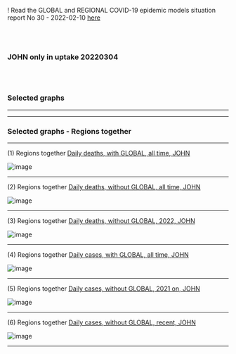 ! Read the GLOBAL and REGIONAL COVID-19 epidemic models situation report No 30 - 2022-02-10 [here](https://github.com/pourmalek/CovidVisualizedGlobal/blob/main/situation%20reports/28%20Global%20and%20regional%20COVID-19%20epidemic%20models%20situation%20report%20No%2028%20–%202022-02-04.pdf)

<br/><br/>


### JOHN only in uptake 20220304

<br/><br/>


### Selected graphs


****
****


### Selected graphs - Regions together


****

(1) Regions together [Daily deaths, with GLOBAL, all time, JOHN](https://github.com/pourmalek/CovidVisualizedGlobal/blob/main/20220304%20JOHN/output/merge/graph%201a1%20JOHN%20COVID-19%20daily%20deaths%2C%20regions%20together%2C%20JOHN.pdf)

![image](https://user-images.githubusercontent.com/30849720/156906825-aab9dfed-56b1-418c-a802-f0f078dbd3e9.png)

****

(2) Regions together [Daily deaths, without GLOBAL, all time, JOHN](https://github.com/pourmalek/CovidVisualizedGlobal/blob/main/20220304%20JOHN/output/merge/graph%201a2%20JOHN%20COVID-19%20daily%20deaths%2C%20regions%20together%2C%20JOHN.pdf)

![image](https://user-images.githubusercontent.com/30849720/156906843-d57edeb3-7df0-423b-9e9b-09aa8995fee6.png)

****

(3) Regions together [Daily deaths, without GLOBAL, 2022, JOHN](https://github.com/pourmalek/CovidVisualizedGlobal/blob/main/20220304%20JOHN/output/merge/graph%201a3%20JOHN%20COVID-19%20daily%20deaths%2C%20regions%20together%2C%20JOHN.pdf)

![image](https://user-images.githubusercontent.com/30849720/156906874-bd12d41d-b5d3-44e3-8ecb-fcbe515c8e03.png)

****

(4) Regions together [Daily cases, with GLOBAL, all time, JOHN](https://github.com/pourmalek/CovidVisualizedGlobal/blob/main/20220304%20JOHN/output/merge/graph%202a1%20JOHN%20COVID-19%20daily%20cases%2C%20regions%20together%2C%20JOHN.pdf)

![image](https://user-images.githubusercontent.com/30849720/156906889-6b84ec0a-02ab-40be-829a-4b73d5334424.png)

****

(5) Regions together [Daily cases, without GLOBAL, 2021 on, JOHN](https://github.com/pourmalek/CovidVisualizedGlobal/blob/main/20220304%20JOHN/output/merge/graph%202a2%20JOHN%20COVID-19%20daily%20cases%2C%20regions%20together%2C%20JOHN.pdf)

![image](https://user-images.githubusercontent.com/30849720/156906918-5c76d704-1a6e-4777-955d-e6a9fa18f224.png)

****

(6) Regions together [Daily cases, without GLOBAL, recent, JOHN](https://github.com/pourmalek/CovidVisualizedGlobal/blob/main/20220304%20JOHN/output/merge/graph%202a3%20JOHN%20COVID-19%20daily%20cases%2C%20regions%20together%2C%20JOHN.pdf)

![image](https://user-images.githubusercontent.com/30849720/156906938-f730ff4e-1d20-41d2-8e43-443444e168a5.png)

****
